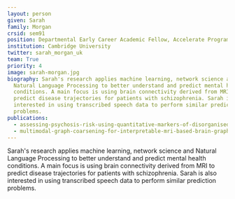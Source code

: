 ```yaml
---
layout: person
given: Sarah
family: Morgan
crsid: sem91
position: Departmental Early Career Academic Fellow, Accelerate Programme
institution: Cambridge University
twitter: sarah_morgan_uk
team: True
priority: 4
image: sarah-morgan.jpg
biography: Sarah's research applies machine learning, network science and
  Natural Language Processing to better understand and predict mental health
  conditions. A main focus is using brain connectivity derived from MRI to
  predict disease trajectories for patients with schizophrenia. Sarah is also
  interested in using transcribed speech data to perform similar prediction
  problems.
publications:
  - assessing-psychosis-risk-using-quantitative-markers-of-disorganised-speech
  - multimodal-graph-coarsening-for-interpretable-mri-based-brain-graph-neural-network
---
```


Sarah's research applies machine learning, network science and Natural Language Processing to better understand and predict mental health conditions. A main focus is using brain connectivity derived from MRI to predict disease trajectories for patients with schizophrenia. Sarah is also interested in using transcribed speech data to perform similar prediction problems.
